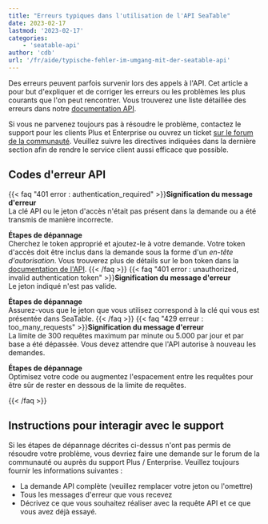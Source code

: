 ```yaml
---
title: "Erreurs typiques dans l'utilisation de l'API SeaTable"
date: 2023-02-17
lastmod: '2023-02-17'
categories:
    - 'seatable-api'
author: 'cdb'
url: '/fr/aide/typische-fehler-im-umgang-mit-der-seatable-api'
---
```


Des erreurs peuvent parfois survenir lors des appels à l'API. Cet article a pour but d'expliquer et de corriger les erreurs ou les problèmes les plus courants que l'on peut rencontrer. Vous trouverez une liste détaillée des erreurs dans notre [documentation API](https://api.seatable.com).

Si vous ne parvenez toujours pas à résoudre le problème, contactez le support pour les clients Plus et Enterprise ou ouvrez un ticket [sur le forum de la communauté](https://forum.seatable.com). Veuillez suivre les directives indiquées dans la dernière section afin de rendre le service client aussi efficace que possible.

## Codes d'erreur API

{{< faq "401 error : authentication_required" >}}**Signification du message d'erreur**  
La clé API ou le jeton d'accès n'était pas présent dans la demande ou a été transmis de manière incorrecte.

**Étapes de dépannage**  
Cherchez le token approprié et ajoutez-le à votre demande. Votre token d'accès doit être inclus dans la demande sous la forme d'un _en-tête d'autorisation_. Vous trouverez plus de détails sur le bon token dans la [documentation de l'API](https://api.seatable.com/#authentication).
{{< /faq >}}
{{< faq "401 error : unauthorized, invalid authentication token" >}}**Signification du message d'erreur**  
Le jeton indiqué n'est pas valide.

**Étapes de dépannage**  
Assurez-vous que le jeton que vous utilisez correspond à la clé qui vous est présentée dans SeaTable.
{{< /faq >}}
{{< faq "429 erreur : too_many_requests" >}}**Signification du message d'erreur**  
La limite de 300 requêtes maximum par minute ou 5.000 par jour et par base a été dépassée. Vous devez attendre que l'API autorise à nouveau les demandes.

**Étapes de dépannage**  
Optimisez votre code ou augmentez l'espacement entre les requêtes pour être sûr de rester en dessous de la limite de requêtes.

{{< /faq >}}

## Instructions pour interagir avec le support

Si les étapes de dépannage décrites ci-dessus n'ont pas permis de résoudre votre problème, vous devriez faire une demande sur le forum de la communauté ou auprès du support Plus / Enterprise. Veuillez toujours fournir les informations suivantes :

- La demande API complète (veuillez remplacer votre jeton ou l'omettre)
- Tous les messages d'erreur que vous recevez
- Décrivez ce que vous souhaitez réaliser avec la requête API et ce que vous avez déjà essayé.

